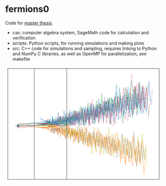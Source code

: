# fermions0

Code for [master thesis](https://kuleuven.limo.libis.be/discovery/fulldisplay?docid=alma9995299313401488&context=L&vid=32KUL_KUL:KULeuven&search_scope=All_Content&tab=all_content_tab&lang=en).  
- cas: computer algebra system, SageMath code for calculation and verification
- scripts: Python scripts, for running simulations and making plots
- src: C++ code for simulations and sampling, requires linking to Python and NumPy C libraries, as well as OpenMP for parallelization, see makefile

![zigzag](https://raw.githubusercontent.com/olafx/fermions0/refs/heads/master/out/Stern_Gerlach_zigzag_xz.png)
